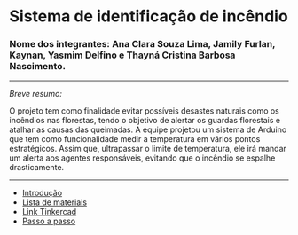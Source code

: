 # Sistema de identificação de incêndio 

### Nome dos integrantes: Ana Clara Souza Lima, Jamily Furlan, Kaynan, Yasmim Delfino e Thayná Cristina Barbosa Nascimento.
---
_Breve resumo:_

O projeto tem como finalidade evitar possíveis desastes naturais como os incêndios nas florestas, tendo o objetivo de alertar os guardas florestais e atalhar as causas das queimadas. A equipe projetou um sistema de Arduino que tem como funcionalidade medir a temperatura em vários pontos estratégicos. Assim que, ultrapassar o limite de temperatura, ele irá mandar um alerta aos agentes responsáveis, evitando que o incêndio se espalhe drasticamente.   

---

 - [Introdução](https://github.com/ThaynaCristina05/ProjetoTCC/blob/566f21e4abe3b3e98869d5198ba3f8a4e5171a2a/introdu%C3%A7%C3%A3o.md)
 - [Lista de materiais](https://github.com/ThaynaCristina05/ProjetoTCC/blob/250a4ed05869afe80f502448a2c8f5126c29883f/lista.md)
 - [Link Tinkercad](https://www.tinkercad.com/things/iyyZJg4URG6?sharecode=9PDp5greDzy3HHQo43cw2R6bPrGEoRUe3rzKDo1mTqc)
 - [Passo a passo](https://github.com/ThaynaCristina05/ProjetoTCC/blob/main/Processos.md)
